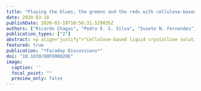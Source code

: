 ```yaml
---
title: "Playing the blues, the greens and the reds with cellulose-based structural colours"
date: 2020-03-18
publishDate: 2020-03-18T10:56:31.529035Z
authors: ["Ricardo Chagas", "Pedro E. S. Silva", "Susete N. Fernandes", "Slobodan Zumer", "Maria Helena Godinho"]
publication_types: ["2"]
abstract: <p align="justify">"Cellulose-based liquid crystalline solutions: diffusion–reaction mechanisms responsible for unexpected sequence of structural colours. Structural vivid colours can arise from the interference of light reflected from structures exhibiting periodicity on scales in the range of visible wavelengths. This effect is observed with light reflected from cell-walls of some plants and exoskeletons of certain insects. Sometimes the colour sequence observed for these structures consists of nearly circular concentric rings that vary in colour from Red, Orange, Yellow, Green, Cyan to Blue, from the periphery to the centre, similarly to the colour scheme sequence observed for the rainbow (ROYGB). The sequence of colours has been found for solid films obtained from droplets of aqueous cellulose nanocrystals (CNCs) suspensions and attributed to a “coffee ring” effect. In this work, coloured lyotropic solutions and solid films obtained from a cellulose derivative in the presence of trifluoroacetic acid (TFA), which acts as a “reactive solvent”, are revisited. The systems were investigated with spectroscopy, using circularly and linearly polarised light, coupled with a polarised optical microscope (POM) and scanning electron microscopy (SEM). The lyotropic cholesteric liquid crystalline solutions were confined in capillaries to simplify 1D molecular diffusion along the capillary where an unexpected sequence of the structural colours was observed. The development and reappearance of the sequence of vivid colours seem consistent with the reaction–diffusion of the “reactive solvent” in the presence of the cellulosic chains. The strong TFA acts as an auto-catalyst for the chemical reaction between TFA and the hydroxyl groups, existing along the cellulosic chain, and diffuses to the top and bottom along the capillaries, carrying dissolved cellulosic chains. Uncovering the precise mechanism of colour sequence and evolution over time in cellulosic lyotropic solutions has important implications for future optical/sensors applications and for the understanding of the development of cellulose-based structures in nature."</p>
featured: true
publication: "*Faraday Discussions*"
doi: "10.1039/D0FD00020E"
image:
  caption: ''
  focal_point: ""
  preview_only: false
---
```

